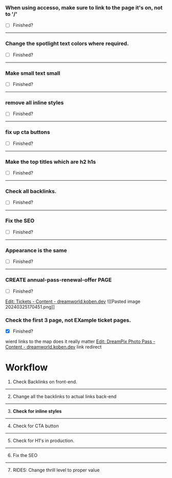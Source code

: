 ### When using accesso, make sure to link to the page it's on, not to '/'
- [ ] Finished?
___
### Change the spotlight text colors where required.
- [ ] Finished?
___
### Make small text small
- [ ] Finished?
___
### remove all inline styles
- [ ] Finished?
___
### fix up cta buttons
- [ ] Finished?
___
### Make the top titles which are h2 h1s
- [ ] Finished?
___
### Check all backlinks.
- [ ] Finished?
___
### Fix the SEO
- [ ] Finished?
___
### Appearance is the same
- [ ] Finished?
___
### CREATE annual-pass-renewal-offer PAGE
- [ ] Finished?

[Edit: Tickets - Content - dreamworld.koben.dev](https://dreamworld.koben.dev/umbraco#/content/content/edit/5070)
![[Pasted image 20240325170451.png]]

### Check the first 3 page, not EXample ticket pages.
- [x] Finished?

wierd links to the map does it really matter
[Edit: DreamPix Photo Pass - Content - dreamworld.koben.dev](https://dreamworld.koben.dev/umbraco#/content/content/edit/5017) link redirect


# Workflow
1. Check Backlinks on front-end.
___
2. Change all the backlinks to actual links back-end
___
3. **Check for inline styles**
___
4. Check for CTA button
___
5. Check for H1's in production.
___
6. Fix the SEO
___
7. RIDES: Change thrill level to proper value